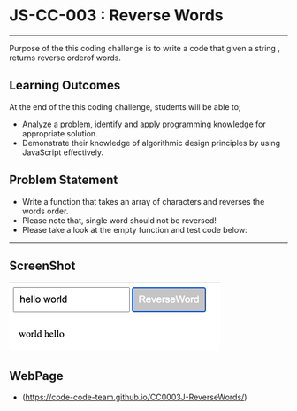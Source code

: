 # JS-CC-003 : Reverse Words
---
Purpose of the this coding challenge is to write a code that given a string , returns reverse orderof words.


## Learning Outcomes
At the end of the this coding challenge, students will be able to;
- Analyze a problem, identify and apply programming knowledge for appropriate solution.
-  Demonstrate their knowledge of algorithmic design principles by using JavaScript effectively.

## Problem Statement

- Write a function that takes an array of characters and reverses the words order.
- Please note that, single word should not be reversed!
- Please take a look at the empty function and test code below:
  
---

## ScreenShot 

  ![ScreenShot of ReverseWord](images/Screen%20Shot%202020-10-16%20at%2012.26.54.png)
  
  
## WebPage

- (https://code-code-team.github.io/CC0003J-ReverseWords/)



